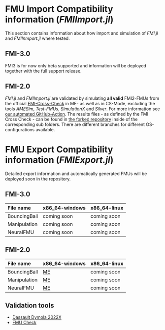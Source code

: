 # FMU Import Compatibility information (*FMIImport.jl*) 
This section contains information about how import and simulation of *FMI.jl* and *FMIInmport.jl* where tested.

## FMI-3.0
FMI3 is for now only beta supported and information will be deployed together with the full support release.

## FMI-2.0
*FMI.jl* and *FMIImport.jl* are validated by simulating **all valid** FMI2-FMUs from the official [FMI-Cross-Check](https://github.com/modelica/fmi-cross-check) in ME- as well as in CS-Mode, excluding the tools *AMESim*, *Test-FMUs*, *SimulationX* and *Silver*.
For more information see [our automated GitHub-Action](https://github.com/ThummeTo/FMI.jl/tree/main/cross_checks). The results files - as defined by the FMI Cross Check - can be found in [the forked repository](https://github.com/ThummeTo/fmi-cross-check/tree/master) inside of the corresponding sub folders. 
There are different branches for different OS-configurations available.

# FMU Export Compatibility information (*FMIExport.jl*) 
Detailed export information and automatically generated FMUs will be deployed soon in the repository.

## FMI-3.0
| **File name** | **x86_64-windows** |  **x86_64-linux** | 
| :--- | --- | --- |
| BouncingBall | coming soon | coming soon |
| Manipulation | coming soon | coming soon |
| NeuralFMU | coming soon | coming soon |

## FMI-2.0
| **File name** | **x86_64-windows** |  **x86_64-linux** | 
| :--- | --- | --- |
| BouncingBall | [ME](https://github.com/ThummeTo/FMIExport.jl/tree/main/examples/FMI2/BouncingBall) | coming soon |
| Manipulation | [ME](https://github.com/ThummeTo/FMIExport.jl/tree/main/examples/FMI2/Manipulation) | coming soon |
| NeuralFMU | [ME](https://github.com/ThummeTo/FMIExport.jl/tree/main/examples/FMI2/NeuralFMU) | coming soon |

## Validation tools
- [Dassault Dymola 2022X](https://www.3ds.com/de/produkte-und-services/catia/produkte/dymola/)
- [FMU Check](https://fmu-check.herokuapp.com/)